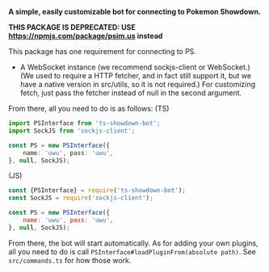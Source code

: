 **A simple, easily customizable bot for connecting to Pokemon Showdown.**

**THIS PACKAGE IS DEPRECATED: USE https://npmjs.com/package/psim.us instead**

This package has one requirement for connecting to PS.
- A WebSocket instance (we recommend sockjs-client or WebSocket.)
(We used to require a HTTP fetcher, and in fact still support it, but we have a native version in src/utils, so it is not required.)
For customizing fetch, just pass the fetcher instead of null in the second argument.

From there, all you need to do is as follows:
(TS)
```ts
import PSInterface from 'ts-showdown-bot';
import SockJS from 'sockjs-client';

const PS = new PSInterface({
    name: 'uwu', pass: 'uwu',
}, null, SockJS);
```

(JS)
```js
const {PSInterface} = require('ts-showdown-bot');
const SockJS = require('sockjs-client');

const PS = new PSInterface({
    name: 'uwu', pass: 'uwu',
}, null, SockJS);
```

From there, the bot will start automatically. 
As for adding your own plugins, all you need to do is call `PSInterface#loadPluginFrom(absolute path)`.
See `src/commands.ts` for how those work.